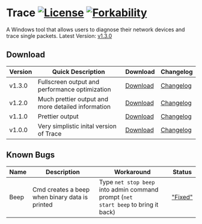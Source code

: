 # Trace [![License](http://img.shields.io/:license-mit-blue.svg)](http://doge.mit-license.org) [![Forkability](https://img.shields.io/badge/forkability-high-green.svg)](https://basicallydan.github.io/forkability/?u=Noviv&r=Trace)
A Windows tool that allows users to diagnose their network devices and trace single packets. Latest Version: [v1.3.0](https://github.com/Noviv/Trace/releases/download/v1.3.0/Trace.exe)

## Download
Version | Quick Description | Download | Changelog
--- | --- | --- | ---
v1.3.0 | Fullscreen output and performance optimization | [Download](https://github.com/Noviv/Trace/releases/download/v1.3.0/Trace.exe) | [Changelog](https://github.com/Noviv/Trace/blob/master/CHANGELOG.md#v130)
v1.2.0 | Much prettier output and more detailed information | [Download](https://github.com/Noviv/Trace/releases/download/v1.2.0/Trace.exe) | [Changelog](https://github.com/Noviv/Trace/blob/master/CHANGELOG.md#v120)
v1.1.0 | Prettier output | [Download](https://github.com/Noviv/Trace/releases/download/v1.1.0/Trace.exe) | [Changelog](https://github.com/Noviv/Trace/blob/master/CHANGELOG.md#v110)
v1.0.0 | Very simplistic inital version of Trace | [Download](https://github.com/Noviv/Trace/releases/download/v1.0.0/Trace.exe) | [Changelog](https://github.com/Noviv/Trace/blob/master/CHANGELOG.md#v100)

## Known Bugs
Name | Description | Workaround | Status
--- | --- | --- | ---
Beep | Cmd creates a beep when binary data is printed | Type <code>net stop beep</code> into admin command prompt (<code>net start beep</code> to bring it back) | ["Fixed"](http://stackoverflow.com/a/7977903)
